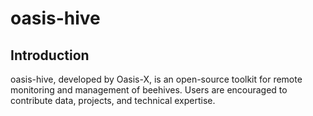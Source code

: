 # oasis-hive

## Introduction

oasis-hive, developed by Oasis-X, is an open-source toolkit for remote monitoring and management of beehives. Users are encouraged to contribute data, projects, and technical expertise.